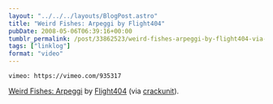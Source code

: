 ```yaml
---
layout: "../../../layouts/BlogPost.astro"
title: "Weird Fishes: Arpeggi by Flight404"
pubDate: 2008-05-06T06:39:16+00:00
tumblr_permalink: /post/33862523/weird-fishes-arpeggi-by-flight404-via-crackunit
tags: ["linklog"]
format: "video"
---
```


`vimeo: https://vimeo.com/935317`

[Weird Fishes: Arpeggi][1] by [Flight404][2] (via [crackunit][3]).

[1]: https://vimeo.com/935317
[2]: http://www.flight404.com/
[3]: http://www.crackunit.com/2008/05/05/2-amazing-videos/
